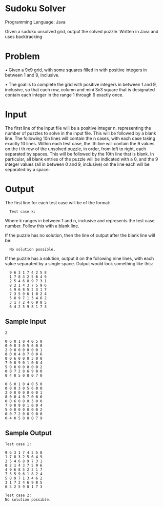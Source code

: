# Sudoku Solver
Programming Language: Java

Given a sudoku unsolved grid, output the solved puzzle. Written in Java and uses backtracking

# Problem
• Given a 9x9 grid, with some squares filled in with positive integers in between 1 and 9, inclusive.

• The goal is to complete the grid with positive integers in between 1 and 9, inclusive, so that each row, column and mini 3x3 square that is designated contain each integer in the range 1 through 9 exactly once.

# Input 
The first line of the input file will be a positive integer n, representing the number of puzzles to solve in the input file. This will be followed by a blank line. The following 10n lines will contain the n cases, with each case taking exactly 10 lines. Within each test case, the ith line will contain the 9 values on the i
th row of the unsolved puzzle, in order, from left to right, each separated by spaces. This will be followed by the 10th line that is blank. In particular, all blank entries of the puzzle will be indicated with a 0, and the 9 integer values (all in between 0 and 9, inclusive) on the line each will be separated by a space.

# Output
The first line for each test case will be of the format:

```text
  Test case k:
```

Where k ranges in between 1 and n, inclusive and represents the test case number. Follow this with a blank line.

If the puzzle has no solution, then the line of output after the blank line will be:
```text
  No solution possible.
```

If the puzzle has a solution, output it on the following nine lines, with each value separated by a single space. Output would look something like this:
```text
  9 6 3 1 7 4 2 5 8
  1 7 8 3 2 5 6 4 9
  2 5 4 6 8 9 7 3 1
  8 2 1 4 3 7 5 9 6
  4 9 6 8 5 2 3 1 7
  7 3 5 9 6 1 8 2 4
  5 8 9 7 1 3 4 6 2
  3 1 7 2 4 6 9 8 5
  6 4 2 5 9 8 1 7 3
```

## Sample Input
```text
2

0 6 0 1 0 4 0 5 0
0 0 8 3 0 5 6 0 0
2 0 0 0 0 0 0 0 1
8 0 0 4 0 7 0 0 6
0 0 6 0 0 0 3 0 0
7 0 0 9 0 1 0 0 4
5 0 0 0 0 0 0 0 2
0 0 7 2 0 6 9 0 0
0 4 0 5 0 8 0 7 0

0 6 0 1 0 4 0 5 0
0 0 8 3 0 5 6 0 0
2 0 0 0 0 0 0 0 1
8 0 0 4 0 7 0 0 6
0 0 6 0 0 0 3 0 0
7 0 0 9 0 1 0 0 4
5 0 0 0 0 0 0 0 2
0 0 7 2 0 6 9 0 0
0 4 0 5 0 8 0 7 9
```

## Sample Output
```text
Test case 1:

9 6 3 1 7 4 2 5 8
1 7 8 3 2 5 6 4 9
2 5 4 6 8 9 7 3 1
8 2 1 4 3 7 5 9 6
4 9 6 8 5 2 3 1 7
7 3 5 9 6 1 8 2 4
5 8 9 7 1 3 4 6 2
3 1 7 2 4 6 9 8 5
6 4 2 5 9 8 1 7 3

Test case 2:
No solution possible.
```
